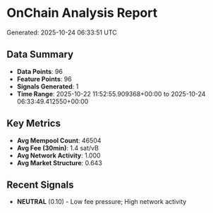 # OnChain Analysis Report
Generated: 2025-10-24 06:33:51 UTC

## Data Summary
- **Data Points**: 96
- **Feature Points**: 96
- **Signals Generated**: 1
- **Time Range**: 2025-10-22 11:52:55.909368+00:00 to 2025-10-24 06:33:49.412550+00:00

## Key Metrics
- **Avg Mempool Count**: 46504
- **Avg Fee (30min)**: 1.4 sat/vB
- **Avg Network Activity**: 1.000
- **Avg Market Structure**: 0.643

## Recent Signals
- **NEUTRAL** (0.10) - Low fee pressure; High network activity
